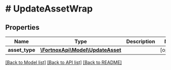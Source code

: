 # # UpdateAssetWrap

## Properties

Name | Type | Description | Notes
------------ | ------------- | ------------- | -------------
**asset_type** | [**\FortnoxApi\Model\UpdateAsset**](UpdateAsset.md) |  | [optional]

[[Back to Model list]](../../README.md#models) [[Back to API list]](../../README.md#endpoints) [[Back to README]](../../README.md)
